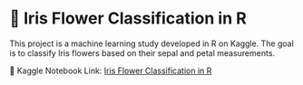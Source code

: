 # 🌸 Iris Flower Classification in R

This project is a machine learning study developed in R on Kaggle.
The goal is to classify Iris flowers based on their sepal and petal measurements.

📘 Kaggle Notebook Link: [Iris Flower Classification in R](https://www.kaggle.com/code/sema/iris-flower-classification-in-r)
